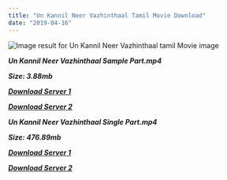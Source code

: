 ```yaml
---
title: "Un Kannil Neer Vazhinthaal Tamil Movie Download"
date: "2019-04-16"
---
```


![Image result for Un Kannil Neer Vazhinthaal tamil Movie image](https://upload.wikimedia.org/wikipedia/en/thumb/0/03/UnKannilNeerVazhindal.jpg/220px-UnKannilNeerVazhindal.jpg)

**_Un Kannil Neer Vazhinthaal Sample Part.mp4_**

**_Size: 3.88mb_**

**_[Download Server 1](http://b5.wetransfer.vip/files/{169df08cb8e74ebadb8a44297cb1b6497cb77520eb9064bb3027e0e0c1bcc485}20Actor{169df08cb8e74ebadb8a44297cb1b6497cb77520eb9064bb3027e0e0c1bcc485}20Hits{169df08cb8e74ebadb8a44297cb1b6497cb77520eb9064bb3027e0e0c1bcc485}20Collection/Rajinikanth{169df08cb8e74ebadb8a44297cb1b6497cb77520eb9064bb3027e0e0c1bcc485}20Movies{169df08cb8e74ebadb8a44297cb1b6497cb77520eb9064bb3027e0e0c1bcc485}20Collection/Rajinikanth{169df08cb8e74ebadb8a44297cb1b6497cb77520eb9064bb3027e0e0c1bcc485}20Classic{169df08cb8e74ebadb8a44297cb1b6497cb77520eb9064bb3027e0e0c1bcc485}20Collection/Un{169df08cb8e74ebadb8a44297cb1b6497cb77520eb9064bb3027e0e0c1bcc485}20Kannil{169df08cb8e74ebadb8a44297cb1b6497cb77520eb9064bb3027e0e0c1bcc485}20Neer{169df08cb8e74ebadb8a44297cb1b6497cb77520eb9064bb3027e0e0c1bcc485}20Vazhinthal{169df08cb8e74ebadb8a44297cb1b6497cb77520eb9064bb3027e0e0c1bcc485}20(1985)/Un{169df08cb8e74ebadb8a44297cb1b6497cb77520eb9064bb3027e0e0c1bcc485}20Kannil{169df08cb8e74ebadb8a44297cb1b6497cb77520eb9064bb3027e0e0c1bcc485}20Neer{169df08cb8e74ebadb8a44297cb1b6497cb77520eb9064bb3027e0e0c1bcc485}20Vazhinthal{169df08cb8e74ebadb8a44297cb1b6497cb77520eb9064bb3027e0e0c1bcc485}20{169df08cb8e74ebadb8a44297cb1b6497cb77520eb9064bb3027e0e0c1bcc485}20Sample{169df08cb8e74ebadb8a44297cb1b6497cb77520eb9064bb3027e0e0c1bcc485}20HD.mp4)_**

**_[Download Server 2](http://b5.wetransfer.vip/files/{169df08cb8e74ebadb8a44297cb1b6497cb77520eb9064bb3027e0e0c1bcc485}20Actor{169df08cb8e74ebadb8a44297cb1b6497cb77520eb9064bb3027e0e0c1bcc485}20Hits{169df08cb8e74ebadb8a44297cb1b6497cb77520eb9064bb3027e0e0c1bcc485}20Collection/Rajinikanth{169df08cb8e74ebadb8a44297cb1b6497cb77520eb9064bb3027e0e0c1bcc485}20Movies{169df08cb8e74ebadb8a44297cb1b6497cb77520eb9064bb3027e0e0c1bcc485}20Collection/Rajinikanth{169df08cb8e74ebadb8a44297cb1b6497cb77520eb9064bb3027e0e0c1bcc485}20Classic{169df08cb8e74ebadb8a44297cb1b6497cb77520eb9064bb3027e0e0c1bcc485}20Collection/Un{169df08cb8e74ebadb8a44297cb1b6497cb77520eb9064bb3027e0e0c1bcc485}20Kannil{169df08cb8e74ebadb8a44297cb1b6497cb77520eb9064bb3027e0e0c1bcc485}20Neer{169df08cb8e74ebadb8a44297cb1b6497cb77520eb9064bb3027e0e0c1bcc485}20Vazhinthal{169df08cb8e74ebadb8a44297cb1b6497cb77520eb9064bb3027e0e0c1bcc485}20(1985)/Un{169df08cb8e74ebadb8a44297cb1b6497cb77520eb9064bb3027e0e0c1bcc485}20Kannil{169df08cb8e74ebadb8a44297cb1b6497cb77520eb9064bb3027e0e0c1bcc485}20Neer{169df08cb8e74ebadb8a44297cb1b6497cb77520eb9064bb3027e0e0c1bcc485}20Vazhinthal{169df08cb8e74ebadb8a44297cb1b6497cb77520eb9064bb3027e0e0c1bcc485}20{169df08cb8e74ebadb8a44297cb1b6497cb77520eb9064bb3027e0e0c1bcc485}20Sample{169df08cb8e74ebadb8a44297cb1b6497cb77520eb9064bb3027e0e0c1bcc485}20HD.mp4)_**

**_Un Kannil Neer Vazhinthaal Single Part.mp4_**

**_Size: 476.89mb_**

**_[Download Server 1](http://b5.wetransfer.vip/files/{169df08cb8e74ebadb8a44297cb1b6497cb77520eb9064bb3027e0e0c1bcc485}20Actor{169df08cb8e74ebadb8a44297cb1b6497cb77520eb9064bb3027e0e0c1bcc485}20Hits{169df08cb8e74ebadb8a44297cb1b6497cb77520eb9064bb3027e0e0c1bcc485}20Collection/Rajinikanth{169df08cb8e74ebadb8a44297cb1b6497cb77520eb9064bb3027e0e0c1bcc485}20Movies{169df08cb8e74ebadb8a44297cb1b6497cb77520eb9064bb3027e0e0c1bcc485}20Collection/Rajinikanth{169df08cb8e74ebadb8a44297cb1b6497cb77520eb9064bb3027e0e0c1bcc485}20Classic{169df08cb8e74ebadb8a44297cb1b6497cb77520eb9064bb3027e0e0c1bcc485}20Collection/Un{169df08cb8e74ebadb8a44297cb1b6497cb77520eb9064bb3027e0e0c1bcc485}20Kannil{169df08cb8e74ebadb8a44297cb1b6497cb77520eb9064bb3027e0e0c1bcc485}20Neer{169df08cb8e74ebadb8a44297cb1b6497cb77520eb9064bb3027e0e0c1bcc485}20Vazhinthal{169df08cb8e74ebadb8a44297cb1b6497cb77520eb9064bb3027e0e0c1bcc485}20(1985)/Un{169df08cb8e74ebadb8a44297cb1b6497cb77520eb9064bb3027e0e0c1bcc485}20Kannil{169df08cb8e74ebadb8a44297cb1b6497cb77520eb9064bb3027e0e0c1bcc485}20Neer{169df08cb8e74ebadb8a44297cb1b6497cb77520eb9064bb3027e0e0c1bcc485}20Vazhinthal{169df08cb8e74ebadb8a44297cb1b6497cb77520eb9064bb3027e0e0c1bcc485}20{169df08cb8e74ebadb8a44297cb1b6497cb77520eb9064bb3027e0e0c1bcc485}20Single{169df08cb8e74ebadb8a44297cb1b6497cb77520eb9064bb3027e0e0c1bcc485}20Part{169df08cb8e74ebadb8a44297cb1b6497cb77520eb9064bb3027e0e0c1bcc485}20HD.mp4)_**

**_[Download Server 2](http://b5.wetransfer.vip/files/{169df08cb8e74ebadb8a44297cb1b6497cb77520eb9064bb3027e0e0c1bcc485}20Actor{169df08cb8e74ebadb8a44297cb1b6497cb77520eb9064bb3027e0e0c1bcc485}20Hits{169df08cb8e74ebadb8a44297cb1b6497cb77520eb9064bb3027e0e0c1bcc485}20Collection/Rajinikanth{169df08cb8e74ebadb8a44297cb1b6497cb77520eb9064bb3027e0e0c1bcc485}20Movies{169df08cb8e74ebadb8a44297cb1b6497cb77520eb9064bb3027e0e0c1bcc485}20Collection/Rajinikanth{169df08cb8e74ebadb8a44297cb1b6497cb77520eb9064bb3027e0e0c1bcc485}20Classic{169df08cb8e74ebadb8a44297cb1b6497cb77520eb9064bb3027e0e0c1bcc485}20Collection/Un{169df08cb8e74ebadb8a44297cb1b6497cb77520eb9064bb3027e0e0c1bcc485}20Kannil{169df08cb8e74ebadb8a44297cb1b6497cb77520eb9064bb3027e0e0c1bcc485}20Neer{169df08cb8e74ebadb8a44297cb1b6497cb77520eb9064bb3027e0e0c1bcc485}20Vazhinthal{169df08cb8e74ebadb8a44297cb1b6497cb77520eb9064bb3027e0e0c1bcc485}20(1985)/Un{169df08cb8e74ebadb8a44297cb1b6497cb77520eb9064bb3027e0e0c1bcc485}20Kannil{169df08cb8e74ebadb8a44297cb1b6497cb77520eb9064bb3027e0e0c1bcc485}20Neer{169df08cb8e74ebadb8a44297cb1b6497cb77520eb9064bb3027e0e0c1bcc485}20Vazhinthal{169df08cb8e74ebadb8a44297cb1b6497cb77520eb9064bb3027e0e0c1bcc485}20{169df08cb8e74ebadb8a44297cb1b6497cb77520eb9064bb3027e0e0c1bcc485}20Single{169df08cb8e74ebadb8a44297cb1b6497cb77520eb9064bb3027e0e0c1bcc485}20Part{169df08cb8e74ebadb8a44297cb1b6497cb77520eb9064bb3027e0e0c1bcc485}20HD.mp4)_**
